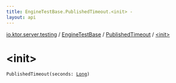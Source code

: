 ```yaml
---
title: EngineTestBase.PublishedTimeout.<init> - 
layout: api
---
```


<div class='api-docs-breadcrumbs'><a href="../../index.html">io.ktor.server.testing</a> / <a href="../index.html">EngineTestBase</a> / <a href="index.html">PublishedTimeout</a> / <a href="./-init-.html">&lt;init&gt;</a></div>

# &lt;init&gt;

<div class="signature"><code><span class="identifier">PublishedTimeout</span><span class="symbol">(</span><span class="parameterName" id="io.ktor.server.testing.EngineTestBase.PublishedTimeout$<init>(kotlin.Long)/seconds">seconds</span><span class="symbol">:</span>&nbsp;<a href="https://kotlinlang.org/api/latest/jvm/stdlib/kotlin/-long/index.html"><span class="identifier">Long</span></a><span class="symbol">)</span></code></div>

